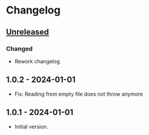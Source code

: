 # Changelog

## [Unreleased]

### Changed

- Rework changelog

## 1.0.2 - 2024-01-01

- Fix: Reading from empty file does not throw anymore

## 1.0.1 - 2024-01-01

- Initial version.

[Unreleased]: https://github.com/inlavigo/gg_json/compare/1.0.2...HEAD
